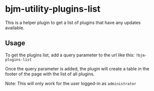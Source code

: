 # bjm-utility-plugins-list
This is a helper plugin to get a list of plugins that have any updates available. 

## Usage
To get the plugins list, add a query parameter to the url like this: `?bjm-plugins-list`

Once the query parameter is added, the plugin will create a table in the footer of the page with the list of all plugins.

Note: This will only work for the user logged-in as `administrator` 
